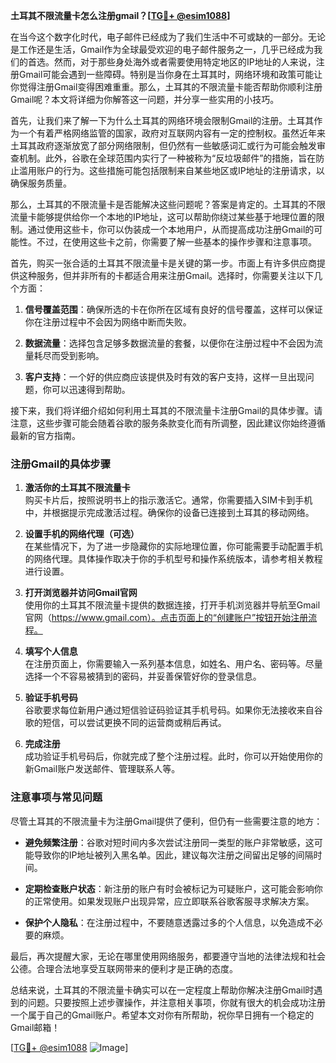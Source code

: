 **土耳其不限流量卡怎么注册gmail？[[TG💪+ @esim1088](https://t.me/s/esim1088)]**

在当今这个数字化时代，电子邮件已经成为了我们生活中不可或缺的一部分。无论是工作还是生活，Gmail作为全球最受欢迎的电子邮件服务之一，几乎已经成为我们的首选。然而，对于那些身处海外或者需要使用特定地区的IP地址的人来说，注册Gmail可能会遇到一些障碍。特别是当你身在土耳其时，网络环境和政策可能让你觉得注册Gmail变得困难重重。那么，土耳其的不限流量卡能否帮助你顺利注册Gmail呢？本文将详细为你解答这一问题，并分享一些实用的小技巧。

首先，让我们来了解一下为什么土耳其的网络环境会限制Gmail的注册。土耳其作为一个有着严格网络监管的国家，政府对互联网内容有一定的控制权。虽然近年来土耳其政府逐渐放宽了部分网络限制，但仍然有一些敏感词汇或行为可能会触发审查机制。此外，谷歌在全球范围内实行了一种被称为“反垃圾邮件”的措施，旨在防止滥用账户的行为。这些措施可能包括限制来自某些地区或IP地址的注册请求，以确保服务质量。

那么，土耳其的不限流量卡是否能解决这些问题呢？答案是肯定的。土耳其的不限流量卡能够提供给你一个本地的IP地址，这可以帮助你绕过某些基于地理位置的限制。通过使用这些卡，你可以伪装成一个本地用户，从而提高成功注册Gmail的可能性。不过，在使用这些卡之前，你需要了解一些基本的操作步骤和注意事项。

首先，购买一张合适的土耳其不限流量卡是关键的第一步。市面上有许多供应商提供这种服务，但并非所有的卡都适合用来注册Gmail。选择时，你需要关注以下几个方面：

1. **信号覆盖范围**：确保所选的卡在你所在区域有良好的信号覆盖，这样可以保证你在注册过程中不会因为网络中断而失败。
   
2. **数据流量**：选择包含足够多数据流量的套餐，以便你在注册过程中不会因为流量耗尽而受到影响。
   
3. **客户支持**：一个好的供应商应该提供及时有效的客户支持，这样一旦出现问题，你可以迅速得到帮助。

接下来，我们将详细介绍如何利用土耳其的不限流量卡注册Gmail的具体步骤。请注意，这些步骤可能会随着谷歌的服务条款变化而有所调整，因此建议你始终遵循最新的官方指南。

### 注册Gmail的具体步骤

1. **激活你的土耳其不限流量卡**  
   购买卡片后，按照说明书上的指示激活它。通常，你需要插入SIM卡到手机中，并根据提示完成激活过程。确保你的设备已连接到土耳其的移动网络。

2. **设置手机的网络代理（可选）**  
   在某些情况下，为了进一步隐藏你的实际地理位置，你可能需要手动配置手机的网络代理。具体操作取决于你的手机型号和操作系统版本，请参考相关教程进行设置。

3. **打开浏览器并访问Gmail官网**  
   使用你的土耳其不限流量卡提供的数据连接，打开手机浏览器并导航至Gmail官网（https://www.gmail.com）。点击页面上的“创建账户”按钮开始注册流程。

4. **填写个人信息**  
   在注册页面上，你需要输入一系列基本信息，如姓名、用户名、密码等。尽量选择一个不容易被猜到的密码，并妥善保管好你的登录信息。

5. **验证手机号码**  
   谷歌要求每位新用户通过短信验证码验证其手机号码。如果你无法接收来自谷歌的短信，可以尝试更换不同的运营商或稍后再试。

6. **完成注册**  
   成功验证手机号码后，你就完成了整个注册过程。此时，你可以开始使用你的新Gmail账户发送邮件、管理联系人等。

### 注意事项与常见问题

尽管土耳其的不限流量卡为注册Gmail提供了便利，但仍有一些需要注意的地方：

- **避免频繁注册**：谷歌对短时间内多次尝试注册同一类型的账户非常敏感，这可能导致你的IP地址被列入黑名单。因此，建议每次注册之间留出足够的间隔时间。
  
- **定期检查账户状态**：新注册的账户有时会被标记为可疑账户，这可能会影响你的正常使用。如果发现账户出现异常，应立即联系谷歌客服寻求解决方案。

- **保护个人隐私**：在注册过程中，不要随意透露过多的个人信息，以免造成不必要的麻烦。

最后，再次提醒大家，无论在哪里使用网络服务，都要遵守当地的法律法规和社会公德。合理合法地享受互联网带来的便利才是正确的态度。

总结来说，土耳其的不限流量卡确实可以在一定程度上帮助你解决注册Gmail时遇到的问题。只要按照上述步骤操作，并注意相关事项，你就有很大的机会成功注册一个属于自己的Gmail账户。希望本文对你有所帮助，祝你早日拥有一个稳定的Gmail邮箱！

[[TG💪+ @esim1088](https://t.me/s/esim1088) ![Image](https://i.postimg.cc/4NQfJmqS/Snipaste-2025-05-13-00-14-12.png)]